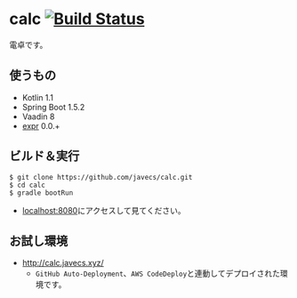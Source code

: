 # calc [![Build Status](https://travis-ci.org/javecs/calc.svg?branch=master)](https://travis-ci.org/javecs/calc)
電卓です。

## 使うもの
- Kotlin 1.1
- Spring Boot 1.5.2
- Vaadin 8
- [expr](https://github.com/javecs/expr) 0.0.+

## ビルド＆実行
```
$ git clone https://github.com/javecs/calc.git
$ cd calc
$ gradle bootRun
```
- [localhost:8080](http://localhost:8080/)にアクセスして見てください。

## お試し環境
- http://calc.javecs.xyz/
    - `GitHub Auto-Deployment`、`AWS CodeDeploy`と連動してデプロイされた環境です。
